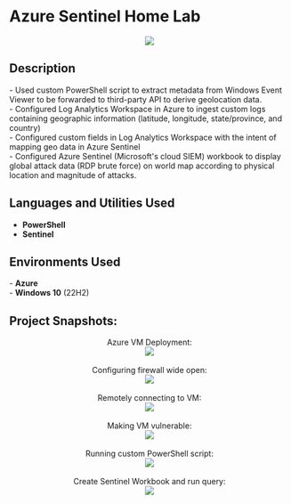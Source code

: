 <h1>Azure Sentinel Home Lab</h1>
<p align="center">
 <img src="https://i.imgur.com/CGAdkfg.jpg"/>
</p>

<h2>Description</h2>
- Used custom PowerShell script to extract metadata from Windows Event Viewer to be forwarded to third-party API to derive geolocation data. <br>
- Configured Log Analytics Workspace in Azure to ingest custom logs containing geographic information (latitude, longitude, state/province, and country)<br>
- Configured custom fields in Log Analytics Workspace with the intent of mapping geo data in Azure Sentinel<br>
- Configured Azure Sentinel (Microsoft's cloud SIEM) workbook to display global attack data (RDP brute force) on world map according to physical location and magnitude of attacks.<br>

<h2>Languages and Utilities Used</h2>

- <b>PowerShell</b> 
- <b>Sentinel</b>

<h2>Environments Used </h2>
- <b>Azure</b><br>
- <b>Windows 10</b> (22H2)

<h2>Project Snapshots:</h2>

<p align="center">
Azure VM Deployment: <br/>
<img src="https://i.imgur.com/JVpbB3D.jpg"/>
<br />
<br />
Configuring firewall wide open:  <br/>
<img src="https://i.imgur.com/USYAcCN.jpg"/>
<br />
<br />
Remotely connecting to VM: <br/>
<img src="https://i.imgur.com/dsqmSjf.jpg"/>
<br />
<br />
Making VM vulnerable:  <br/>
<img src="https://i.imgur.com/DP8B4TJ.jpg"/>
<br />
<br />
Running custom PowerShell script:  <br/>
<img src="https://i.imgur.com/A3S3nTx.jpg"/>
<br />
<br />
Create Sentinel Workbook and run query:  <br/>
<img src="https://i.imgur.com/oBO4XYk.jpg"/>
</p>

<!--
 ```diff
- text in red
+ text in green
! text in orange
# text in gray
@@ text in purple (and bold)@@
```
--!>
